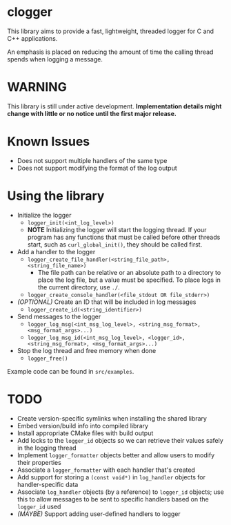 
# clogger

This library aims to provide a fast, lightweight, threaded logger for C and C++ applications.

An emphasis is placed on reducing the amount of time the calling thread spends when
logging a message.

# WARNING
This library is still under active development. **Implementation details might change with little
or no notice until the first major release.**

# Known Issues
* Does not support multiple handlers of the same type
* Does not support modifying the format of the log output

# Using the library
* Initialize the logger
    * `logger_init(<int_log_level>)`
    * **NOTE** Initializing the logger will start the logging thread. If your program has any functions
that must be called before other threads start, such as `curl_global_init()`, they should be called first.
* Add a handler to the logger
    * `logger_create_file_handler(<string_file_path>, <string_file_name>)`
        * The file path can be relative or an absolute path to a directory to place the log file,
but a value must be specified. To place logs in the current directory, use `./`.
    * `logger_create_console_handler(<file_stdout OR file_stderr>)`
* *(OPTIONAL)* Create an ID that will be included in log messages
    * `logger_create_id(<string_identifier>)`
* Send messages to the logger
    * `logger_log_msg(<int_msg_log_level>, <string_msg_format>, <msg_format_args>...)`
    * `logger_log_msg_id(<int_msg_log_level>, <logger_id>, <string_msg_format>, <msg_format_args>...)`
* Stop the log thread and free memory when done
    * `logger_free()`

Example code can be found in `src/examples`.

# TODO
* Create version-specific symlinks when installing the shared library
* Embed version/build info into compiled library
* Install appropriate CMake files with build output
* Add locks to the `logger_id` objects so we can retrieve their values safely in the logging thread
* Implement `logger_formatter` objects better and allow users to modify their properties
* Associate a `logger_formatter` with each handler that's created
* Add support for storing a `(const void*)` in `log_handler` objects for handler-specific data
* Associate `log_handler` objects (by a reference) to `logger_id` objects; use this to allow
messages to be sent to specific handlers based on the `logger_id` used
* *(MAYBE)* Support adding user-defined handlers to logger

